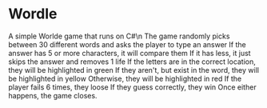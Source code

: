 # Wordle
A simple Worlde game that runs on C#\n
The game randomly picks between 30 different words and asks the player to type an answer
If the answer has 5 or more characters, it will compare them
If it has less, it just skips the answer and removes 1 life
If the letters are in the correct location, they will be highlighted in green
If they aren't, but exist in the word, they will be highlighted in yellow
Otherwise, they will be highlighted in red
If the player fails 6 times, they loose
If they guess correctly, they win
Once either happens, the game closes.
